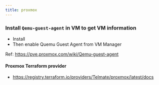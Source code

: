 ```yaml
---
title: proxmox
---
```


### Install `Qemu-guest-agent` in VM to get VM information

- Install 
- Then enable Quemu Guest Agent from VM Manager 

Ref: https://pve.proxmox.com/wiki/Qemu-guest-agent


#### Proxmox Terraform provider 

- https://registry.terraform.io/providers/Telmate/proxmox/latest/docs

